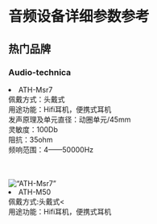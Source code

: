 <h1>音频设备详细参数参考</h1>

<h2>热门品牌</h2>

<h3>Audio-technica</h3>

<li>ATH-Msr7</li>

<table><tr>佩戴方式：头戴式</tr><br/>

<tr>用途功能：Hifi耳机，便携式耳机</tr><br/>

<tr>发声原理及单元直径：动圈单元/45mm</tr><br/>

<tr>灵敏度：100Db</tr><br/>

<tr>阻抗：35ohm</tr><br/>

<tr>频响范围：4——50000Hz</tr></table><br/>

<img src="https://p3.pstatp.com/large/8876/930872814" alt=“ATH-Msr7” title="产品细节展示"/>

<li>ATH-M50</li>

<table><tr>佩戴方式:头戴式</tr><<br>

<tr>用途功能：Hifi耳机，便携式耳机</tr></table>
